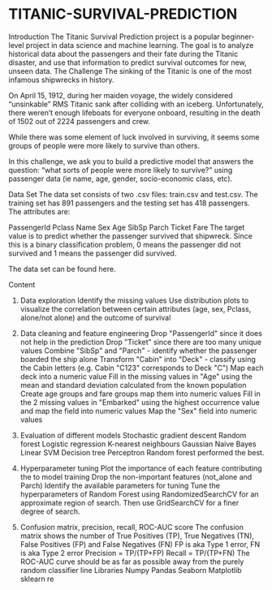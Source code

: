 # TITANIC-SURVIVAL-PREDICTION
Introduction
The Titanic Survival Prediction project is a popular beginner-level project in data science and machine learning. The goal is to analyze historical data about the passengers and their fate during the Titanic disaster, and use that information to predict survival outcomes for new, unseen data.
The Challenge
The sinking of the Titanic is one of the most infamous shipwrecks in history.

On April 15, 1912, during her maiden voyage, the widely considered “unsinkable” RMS Titanic sank after colliding with an iceberg. Unfortunately, there weren’t enough lifeboats for everyone onboard, resulting in the death of 1502 out of 2224 passengers and crew.

While there was some element of luck involved in surviving, it seems some groups of people were more likely to survive than others.

In this challenge, we ask you to build a predictive model that answers the question: “what sorts of people were more likely to survive?” using passenger data (ie name, age, gender, socio-economic class, etc).

Data Set
The data set consists of two .csv files: train.csv and test.csv. The training set has 891 passengers and the testing set has 418 passengers. The attributes are:

PassengerId
Pclass
Name
Sex
Age
SibSp
Parch
Ticket
Fare
The target value is to predict whether the passenger survived that shipwreck. Since this is a binary classification problem, 0 means the passenger did not survived and 1 means the passenger did survived.

The data set can be found here.

Content
1. Data exploration
Identify the missing values
Use distribution plots to visualize the correlation between certain attributes (age, sex, Pclass, alone/not alone) and the outcome of survival
2. Data cleaning and feature engineering
Drop "PassengerId" since it does not help in the prediction
Drop "Ticket" since there are too many unique values
Combine "SibSp" and "Parch" - identify whether the passenger boarded the ship alone
Transform "Cabin" into "Deck" - classify using the Cabin letters (e.g. Cabin "C123" corresponds to Deck "C")
Map each deck into a numeric value
Fill in the missing values in "Age" using the mean and standard deviation calculated from the known population
Create age groups and fare groups map them into numeric values
Fill in the 2 missing values in "Embarked" using the highest occurrence value and map the field into numeric values
Map the "Sex" field into numeric values
3. Evaluation of different models
Stochastic gradient descent
Random forest
Logistic regression
K-nearest neighbours
Gaussian Naive Bayes
Linear SVM
Decision tree
Perceptron
Random forest performed the best.

4. Hyperparameter tuning
Plot the importance of each feature contributing the to model training
Drop the non-important features (not_alone and Parch)
Identify the available parameters for tuning
Tune the hyperparameters of Random Forest using RandomizedSearchCV for an approximate region of search. Then use GridSearchCV for a finer degree of search.
5. Confusion matrix, precision, recall, ROC-AUC score
The confusion matrix shows the number of True Positives (TP), True Negatives (TN), False Positives (FP) and False Negatives (FN)
FP is aka Type 1 error, FN is aka Type 2 error
Precision = TP/(TP+FP)
Recall = TP/(TP+FN)
The ROC-AUC curve should be as far as possible away from the purely random classifier line
Libraries
Numpy
Pandas
Seaborn
Matplotlib
sklearn
re
